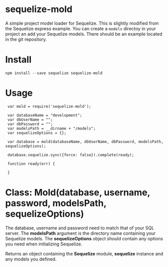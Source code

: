 sequelize-mold
==============

A simple project model loader for Sequelize. This is slightly modified from the Sequelize express example.
You can create a `models` directoy in your project an add your Sequelize models.
There should be an example located in the git repository.

# Install

    npm install --save sequelize sequelize-mold

# Usage

     var mold = require('sequelize-mold');
     
     var databaseName = "development";
     var dbUserName = ""; 
     var dbPassword = "";
     var modelsPath = __dirname + "/models";
     var sequelizeOptions = {};
     
     var database = mold(databaseName, dbUserName, dbPassword, modelsPath, sequelizeOptions);
     
     database.sequelize.sync({force: false}).complete(ready);
     
     function ready(err) {
       
     }
     
     

# Class: Mold(database, username, password, modelsPath, sequelizeOptions)

The database, username and password need to match that of your SQL server.
The **modelsPath** argument is the directory name containing your Sequelize models.
The **sequelizeOptions** object should contain any options you need when initializing Sequelize.

Returns an object containing the **Sequelize** module, **sequelize** instance and any models you defined.
